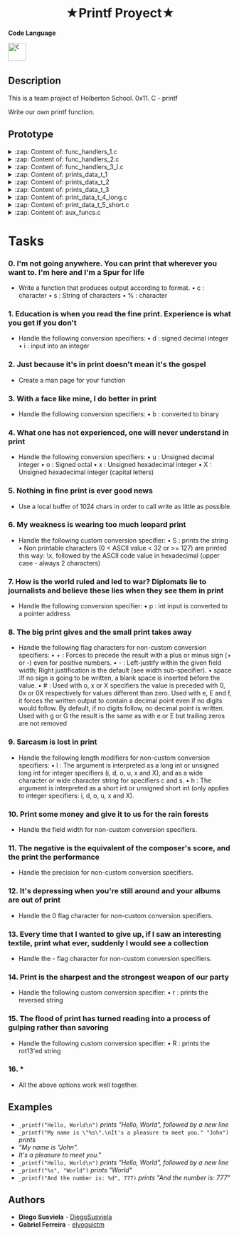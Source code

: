 <h1 align="center" >★Printf Proyect★</h1>

 **Code Language**
<p align="left">
<code><img src="https://github.com/abranhe/programming-languages-logos/blob/master/src/c/c_48x48.png" alt="C" width="40" height="40" /></code>&nbsp;
</p>

## Description
This is a team project of Holberton School.
0x11. C - printf

Write our own printf function.

## Prototype

<details>
  <summary>:zap: Content of: func_handlers_1.c</summary>
  <h3 align="left" > void print_str</h3>
  <h3 align="left" > void _puts</h3>
  <h3 align="left" > int print_number/h3>
  <h3 align="left" > int change_to_binary</h3>
  <h3 align="left" > int print_number_uns</h3>
</details>
  
  
<details>
  <summary>:zap: Content of: func_handlers_2.c</summary>
  <h3 align="left" > int print_number_uns</h3>
  <h3 align="left" > int _strlen</h3>
  <h3 align="left" > void _print_rev_recursion/h3>
</details>
  

<details>
  <summary>:zap: Content of: func_handlers_3_l.c</summary>
  <h3 align="left" > int print_number_uns_l</h3>
</details>


<details>
  <summary>:zap: Content of: prints_data_t_1</summary>
  <h3 align="left" > int print_char</h3>
  <h3 align="left" > int print_char_2</h3>
  <h3 align="left" > int print_int</h3>
  <h3 align="left" > int print_to_binary</h3>
  <h3 align="left" > int print_percent</h3>
</details>

<details>
  <summary>:zap: Content of: prints_data_t_2</summary>
  <h3 align="left" > int print_uns</h3>
  <h3 align="left" > int print_octal</h3>
  <h3 align="left" > int print_hexa_low</h3>
  <h3 align="left" > int print_hexa_upper</h3>
  <h3 align="left" > int print_str_non_prin</h3>
</details>

<details>
  <summary>:zap: Content of: prints_data_t_3</summary>
  <h3 align="left" > int print_str_rev</h3>
  <h3 align="left" > int print_rot_13</h3>
  <h3 align="left" > static unsigned long _pow</h3>
  <h3 align="left" > int print_p</h3>
</details>

<details>
  <summary>:zap: Content of: print_data_t_4_long.c</summary>
  <h3 align="left" > int print_int_l/h3>
  <h3 align="left" > int print_uns_l</h3>
  <h3 align="left" > int print_octal_l</h3>
  <h3 align="left" > int print_hexa_low_l</h3>
  <h3 align="left" > int print_hexa_upper_l</h3>
</details>

<details>
  <summary>:zap: Content of: print_data_t_5_short.c</summary>
  <h3 align="left" > int print_int_h</h3>
  <h3 align="left" > int print_uns_h</h3>
  <h3 align="left" > int print_octal_h</h3>
  <h3 align="left" > int print_hexa_low_h</h3>
  <h3 align="left" > int print_hexa_upper_h</h3>
</details>



<details>
  <summary>:zap: Content of: aux_funcs.c</summary>
  <h3 align="left" > int _putchar</h3>
  <h3 align="left" > int num_lenght</h3>
  <h3 align="left" > int num_lenght_uns</h3>
</details>


# Tasks

### 0. I'm not going anywhere. You can print that wherever you want to. I'm here and I'm a Spur for life
* Write a function that produces output according to format.
  • c : character
  • s : String of characters
  • % : character
### 1. Education is when you read the fine print. Experience is what you get if you don't
* Handle the following conversion specifiers:
  • d : signed decimal integer
  • i : input into an integer

### 2. Just because it's in print doesn't mean it's the gospel
* Create a man page for your function

### 3. With a face like mine, I do better in print
* Handle the following conversion specifiers:
  • b : converted to binary

### 4. What one has not experienced, one will never understand in print
* Handle the following conversion specifiers:
  • u : Unsigned decimal integer
  • o : Signed octal
  • x : Unsigned hexadecimal integer
  • X : Unsigned hexadecimal integer (capital letters)

### 5. Nothing in fine print is ever good news
* Use a local buffer of 1024 chars in order to call write as little as possible.

### 6. My weakness is wearing too much leopard print
* Handle the following custom conversion specifier:
  • S : prints the string
  • Non printable characters (0 < ASCII value < 32 or >= 127) are printed this way: \x, followed by the ASCII code value in hexadecimal (upper case - always 2 characters)

### 7. How is the world ruled and led to war? Diplomats lie to journalists and believe these lies when they see them in print
* Handle the following conversion specifier:
  • p : int input is converted to a pointer address

### 8. The big print gives and the small print takes away
* Handle the following flag characters for non-custom conversion specifiers:
  • \+ : Forces to precede the result with a plus or minus sign (+ or -) even for positive numbers.
  • \- : Left-justify within the given field width; Right justification is the default (see width sub-specifier).
  • space :If no sign is going to be written, a blank space is inserted before the value.
  • \# : Used with o, x or X specifiers the value is preceded with 0, 0x or 0X respectively for values different than zero. Used with e, E and f, it forces the written output to contain a decimal point even if no digits would follow. By default, if no digits follow, no decimal point is written. Used with g or G the result is the same as with e or E but trailing zeros are not removed

### 9. Sarcasm is lost in print
* Handle the following length modifiers for non-custom conversion specifiers:
  • l : The argument is interpreted as a long int or unsigned long int for integer specifiers (i, d, o, u, x and X), and as a wide character or wide character string for specifiers c and s.
  • h : The argument is interpreted as a short int or unsigned short int (only applies to integer specifiers: i, d, o, u, x and X).

### 10. Print some money and give it to us for the rain forests
* Handle the field width for non-custom conversion specifiers.

### 11. The negative is the equivalent of the composer's score, and the print the performance
* Handle the precision for non-custom conversion specifiers.

### 12. It's depressing when you're still around and your albums are out of print
* Handle the 0 flag character for non-custom conversion specifiers.

### 13. Every time that I wanted to give up, if I saw an interesting textile, print what ever, suddenly I would see a collection
* Handle the - flag character for non-custom conversion specifiers.

### 14. Print is the sharpest and the strongest weapon of our party
* Handle the following custom conversion specifier:
  • r : prints the reversed string

### 15. The flood of print has turned reading into a process of gulping rather than savoring
* Handle the following custom conversion specifier:
  • R : prints the rot13'ed string

### 16. * 
* All the above options work well together.



## Examples

* ```_printf("Hello, World\n")``` *prints "Hello, World", followed by a new line*
* ```_printf("My name is \"%s\".\nIt's a pleasure to meet you." "John")``` *prints*
*  *"My name is "John".*
*  *It's a pleasure to meet you."*
* ```_printf("Hello, World\n")``` *prints "Hello, World", followed by a new line*
* ```_printf("%s", "World")``` *prints "World"*
* ```_printf("And the number is: %d", 777)``` *prints "And the number is: 777"*


## Authors 

* **Diego Susviela** - [DiegoSusviela](https://github.com/DiegoSusviela)
* **Gabriel Ferreira** - [elyoguictm](https://github.com/elyoguictm)
